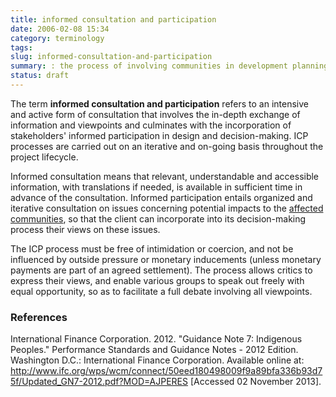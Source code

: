 ```yaml
---
title: informed consultation and participation
date: 2006-02-08 15:34
category: terminology
tags:
slug: informed-consultation-and-participation
summary: : the process of involving communities in development planning which take account of their linguistic and cultural characteristics and which make use of customary institutions and organizations.
status: draft
---
```



The term **informed consultation and participation** refers to an intensive and active form of consultation that involves the in-depth exchange of information and viewpoints and culminates with the incorporation of stakeholders' informed participation in design and decision-making. ICP processes are carried out on an iterative and on-going basis throughout the project lifecycle.

Informed consultation means that relevant, understandable and accessible information, with translations if needed, is available in sufficient time in advance of the consultation. Informed participation entails organized and iterative consultation on issues concerning potential impacts to the [affected communities](/terms/affect-communities), so that the client can incorporate into its decision-making process their views on these issues.
 
The ICP process must be free of intimidation or coercion, and not be influenced by outside pressure or monetary inducements (unless monetary payments are part of an agreed settlement). The process allows critics to express their views, and enable various groups to speak out freely with equal opportunity, so as to facilitate a full debate involving all viewpoints.

### References

International Finance Corporation. 2012. "Guidance Note 7: Indigenous Peoples." Performance Standards and Guidance Notes - 2012 Edition. Washington D.C.: International Finance Corporation. Available online at: http://www.ifc.org/wps/wcm/connect/50eed180498009f9a89bfa336b93d75f/Updated_GN7-2012.pdf?MOD=AJPERES [Accessed 02 November 2013].


<!--
annex5_glossary_doc-a.md

informed consultation and participation: Methods for involving indigenous communities in development planning which take account of their linguistic and cultural characteristics and which make use of indigenous institutions and organizations. 

--->
